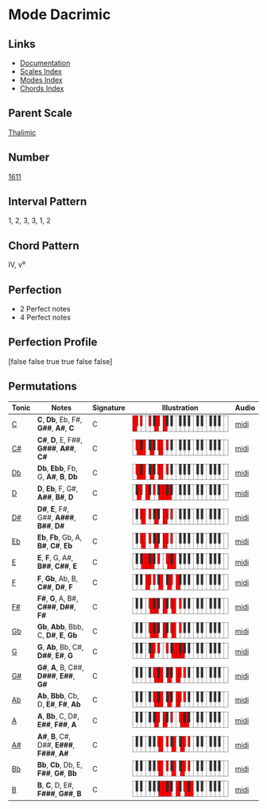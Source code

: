 # Mode Dacrimic

## Links

- [Documentation](README.md)
- [Scales Index](Scales.md)
- [Modes Index](Modes.md)
- [Chords Index](Chords.md)

## Parent Scale

[Thalimic](ScaleThalimic.md)

## Number

[1611](https://ianring.com/musictheory/scales/1611)

## Interval Pattern

1, 2, 3, 3, 1, 2

## Chord Pattern

IV, v⁰

## Perfection

- 2 Perfect notes
- 4 Perfect notes

## Perfection Profile

[false false true true false false]

## Permutations

| Tonic | Notes | Signature | Illustration | Audio |
|-------|-------|-----------|--------------|-------|
| [C](ModeCNaturalDacrimic.md) | **C**, **Db**, Eb, F#, **G##**, **A#**, **C** | C | ![CNaturalDacrimic](ModeCNaturalDacrimic.png) | [midi](https://github.com/edipermadi/music/blob/main/docs/ModeCNaturalDacrimic.mid?raw=true) |
| [C#](ModeCSharpDacrimic.md) | **C#**, **D**, E, F##, **G###**, **A##**, **C#** | C | ![CSharpDacrimic](ModeCSharpDacrimic.png) | [midi](https://github.com/edipermadi/music/blob/main/docs/ModeCSharpDacrimic.mid?raw=true) |
| [Db](ModeDFlatDacrimic.md) | **Db**, **Ebb**, Fb, G, **A#**, **B**, **Db** | C | ![DFlatDacrimic](ModeDFlatDacrimic.png) | [midi](https://github.com/edipermadi/music/blob/main/docs/ModeDFlatDacrimic.mid?raw=true) |
| [D](ModeDNaturalDacrimic.md) | **D**, **Eb**, F, G#, **A##**, **B#**, **D** | C | ![DNaturalDacrimic](ModeDNaturalDacrimic.png) | [midi](https://github.com/edipermadi/music/blob/main/docs/ModeDNaturalDacrimic.mid?raw=true) |
| [D#](ModeDSharpDacrimic.md) | **D#**, **E**, F#, G##, **A###**, **B##**, **D#** | C | ![DSharpDacrimic](ModeDSharpDacrimic.png) | [midi](https://github.com/edipermadi/music/blob/main/docs/ModeDSharpDacrimic.mid?raw=true) |
| [Eb](ModeEFlatDacrimic.md) | **Eb**, **Fb**, Gb, A, **B#**, **C#**, **Eb** | C | ![EFlatDacrimic](ModeEFlatDacrimic.png) | [midi](https://github.com/edipermadi/music/blob/main/docs/ModeEFlatDacrimic.mid?raw=true) |
| [E](ModeENaturalDacrimic.md) | **E**, **F**, G, A#, **B##**, **C##**, **E** | C | ![ENaturalDacrimic](ModeENaturalDacrimic.png) | [midi](https://github.com/edipermadi/music/blob/main/docs/ModeENaturalDacrimic.mid?raw=true) |
| [F](ModeFNaturalDacrimic.md) | **F**, **Gb**, Ab, B, **C##**, **D#**, **F** | C | ![FNaturalDacrimic](ModeFNaturalDacrimic.png) | [midi](https://github.com/edipermadi/music/blob/main/docs/ModeFNaturalDacrimic.mid?raw=true) |
| [F#](ModeFSharpDacrimic.md) | **F#**, **G**, A, B#, **C###**, **D##**, **F#** | C | ![FSharpDacrimic](ModeFSharpDacrimic.png) | [midi](https://github.com/edipermadi/music/blob/main/docs/ModeFSharpDacrimic.mid?raw=true) |
| [Gb](ModeGFlatDacrimic.md) | **Gb**, **Abb**, Bbb, C, **D#**, **E**, **Gb** | C | ![GFlatDacrimic](ModeGFlatDacrimic.png) | [midi](https://github.com/edipermadi/music/blob/main/docs/ModeGFlatDacrimic.mid?raw=true) |
| [G](ModeGNaturalDacrimic.md) | **G**, **Ab**, Bb, C#, **D##**, **E#**, **G** | C | ![GNaturalDacrimic](ModeGNaturalDacrimic.png) | [midi](https://github.com/edipermadi/music/blob/main/docs/ModeGNaturalDacrimic.mid?raw=true) |
| [G#](ModeGSharpDacrimic.md) | **G#**, **A**, B, C##, **D###**, **E##**, **G#** | C | ![GSharpDacrimic](ModeGSharpDacrimic.png) | [midi](https://github.com/edipermadi/music/blob/main/docs/ModeGSharpDacrimic.mid?raw=true) |
| [Ab](ModeAFlatDacrimic.md) | **Ab**, **Bbb**, Cb, D, **E#**, **F#**, **Ab** | C | ![AFlatDacrimic](ModeAFlatDacrimic.png) | [midi](https://github.com/edipermadi/music/blob/main/docs/ModeAFlatDacrimic.mid?raw=true) |
| [A](ModeANaturalDacrimic.md) | **A**, **Bb**, C, D#, **E##**, **F##**, **A** | C | ![ANaturalDacrimic](ModeANaturalDacrimic.png) | [midi](https://github.com/edipermadi/music/blob/main/docs/ModeANaturalDacrimic.mid?raw=true) |
| [A#](ModeASharpDacrimic.md) | **A#**, **B**, C#, D##, **E###**, **F###**, **A#** | C | ![ASharpDacrimic](ModeASharpDacrimic.png) | [midi](https://github.com/edipermadi/music/blob/main/docs/ModeASharpDacrimic.mid?raw=true) |
| [Bb](ModeBFlatDacrimic.md) | **Bb**, **Cb**, Db, E, **F##**, **G#**, **Bb** | C | ![BFlatDacrimic](ModeBFlatDacrimic.png) | [midi](https://github.com/edipermadi/music/blob/main/docs/ModeBFlatDacrimic.mid?raw=true) |
| [B](ModeBNaturalDacrimic.md) | **B**, **C**, D, E#, **F###**, **G##**, **B** | C | ![BNaturalDacrimic](ModeBNaturalDacrimic.png) | [midi](https://github.com/edipermadi/music/blob/main/docs/ModeBNaturalDacrimic.mid?raw=true) |
